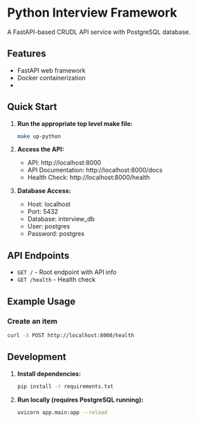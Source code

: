 # Python Interview Framework

A FastAPI-based CRUDL API service with PostgreSQL database.

## Features

- FastAPI web framework
- Docker containerization
-
## Quick Start

1. **Run the appropriate top level make file:**
   ```bash
   make up-python
   ```

2. **Access the API:**
   - API: http://localhost:8000
   - API Documentation: http://localhost:8000/docs
   - Health Check: http://localhost:8000/health

3. **Database Access:**
   - Host: localhost
   - Port: 5432
   - Database: interview_db
   - User: postgres
   - Password: postgres

## API Endpoints

- `GET /` - Root endpoint with API info
- `GET /health` - Health check


## Example Usage

### Create an item
```bash
curl -X POST http://localhost:8000/health
```


## Development

1. **Install dependencies:**
   ```bash
   pip install -r requirements.txt
   ```

2. **Run locally (requires PostgreSQL running):**
   ```bash
   uvicorn app.main:app --reload
   ```
